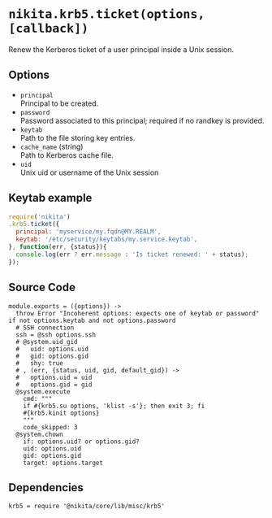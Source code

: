 
# `nikita.krb5.ticket(options, [callback])`

Renew the Kerberos ticket of a user principal inside a Unix session.

## Options

* `principal`   
  Principal to be created.   
* `password`   
  Password associated to this principal; required if no randkey is
  provided.   
* `keytab`   
  Path to the file storing key entries.   
* `cache_name` (string)    
  Path to Kerberos cache file.    
* `uid`   
  Unix uid or username of the Unix session   

## Keytab example

```js
require('nikita')
.krb5.ticket({
  principal: 'myservice/my.fqdn@MY.REALM',
  keytab: '/etc/security/keytabs/my.service.keytab',
}, function(err, {status}){
  console.log(err ? err.message : 'Is ticket renewed: ' + status);
});
```

## Source Code

    module.exports = ({options}) ->
      throw Error "Incoherent options: expects one of keytab or password" if not options.keytab and not options.password
      # SSH connection
      ssh = @ssh options.ssh
      # @system.uid_gid
      #   uid: options.uid
      #   gid: options.gid
      #   shy: true
      # , (err, {status, uid, gid, default_gid}) ->
      #   options.uid = uid
      #   options.gid = gid
      @system.execute
        cmd: """
        if #{krb5.su options, 'klist -s'}; then exit 3; fi
        #{krb5.kinit options}
        """
        code_skipped: 3
      @system.chown
        if: options.uid? or options.gid?
        uid: options.uid
        gid: options.gid
        target: options.target

## Dependencies

    krb5 = require '@nikita/core/lib/misc/krb5'

